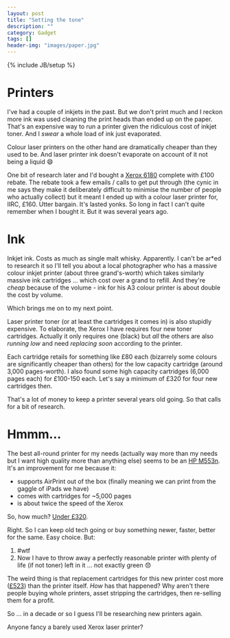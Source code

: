 ```yaml
---
layout: post
title: "Setting the tone"
description: ""
category: Gadget
tags: []
header-img: "images/paper.jpg"
---
```

{% include JB/setup %}

# Printers

I've had a couple of inkjets in the past.  But we don't print much and I reckon more ink was used cleaning the print heads than ended up on the paper.  That's an expensive way to run a printer given the ridiculous cost of inkjet toner.  And I *swear* a whole load of ink just evaporated.

Colour laser printers on the other hand are dramatically cheaper than they used to be.  And laser printer ink doesn't evaporate on account of it not being a liquid :smile: 

One bit of research later and I'd bought a [Xerox 6180](http://www.xerox.co.uk/office/printers/colour-printers/phaser-6180/engb.html) complete with £100 rebate.  The rebate took a few emails / calls to get put through (the cynic in me says they make it deliberately difficult to minimise the number of people who actually collect) but it meant I ended up with a colour laser printer for, IIRC, £160.  Utter bargain.  It's lasted yonks.  So long in fact I can't quite remember when I bought it.  But it was several years ago.

# Ink

Inkjet ink.  Costs as much as single malt whisky.  Apparently.  I can't be ar*ed to research it so I'll tell you about a local photographer who has a massive colour inkjet printer (about three grand's-worth) which takes similarly massive ink cartridges ... which cost over a grand to refill.  And they're *cheap* because of the volume - ink for his A3 colour printer is about double the cost by volume.

Which brings me on to my next point.

Laser printer toner (or at least the cartridges it comes in) is also stupidly expensive.  To elaborate, the Xerox I have requires four new toner cartridges.  Actually it only requires one (black) but *all* the others are also _running low_ and need _replacing soon_ according to the printer.

Each cartridge retails for something like £80 each (bizarrely some colours are significantly cheaper than others) for the low capacity cartridge (around 3,000 pages-worth).  I also found some high capacity cartridges (6,000 pages each) for £100-150 each.  Let's say a minimum of £320 for four new cartridges then.

That's a lot of money to keep a printer several years old going.  So that calls for a bit of research.

# Hmmm...

The best all-round printer for my needs (actually way more than my needs but I want high quality more than anything else) seems to be an [HP M553n](http://store.hp.com/UKStore/Merch/Product.aspx?id=B5L24A&opt=B19&sel=PRN).  It's an improvement for me because it:

* supports AirPrint out of the box (finally meaning we can print from the gaggle of iPads we have)
* comes with cartridges for ~5,000 pages
* is about twice the speed of the Xerox

So, how much?  [Under £320](http://www.printerland.co.uk/HP-Color-Laserjet-Enterprise-M553n-P135581.aspx).

Right.  So I can keep old tech going or buy something newer, faster, better for the same.  Easy choice.  But:

1. \#wtf
1. Now I have to throw away a perfectly reasonable printer with plenty of life (if not toner) left in it ... not exactly green :disappointed:

The weird thing is that replacement cartridges for this new printer cost more ([£523](http://www.printerland.co.uk/508A-Rainbow-Toner-Pack-K-6k-CMY-5k--P135554.aspx)) than the printer itself.  _How_ has that happened?  Why aren't there people buying whole printers, asset stripping the cartridges, then re-selling them for a profit.

So ... in a decade or so I guess I'll be researching new printers again.

Anyone fancy a barely used Xerox laser printer?
